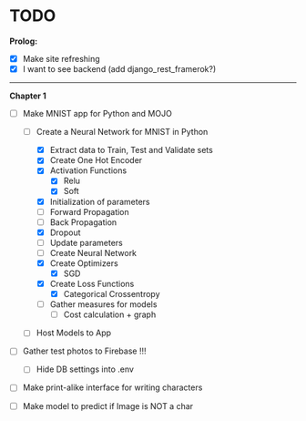 # TODO

<b>Prolog:</b>

- [x] Make site refreshing
- [x] I want to see backend (add django_rest_framerok?)

---

<b>Chapter 1</b>

- [ ] Make MNIST app for Python and MOJO

  - [ ] Create a Neural Network for MNIST in Python

    - [X] Extract data to Train, Test and Validate sets
    - [X] Create One Hot Encoder
    - [X] Activation Functions 
      - [X] Relu
      - [X] Soft
    - [X] Initialization of parameters
    - [ ] Forward Propagation
    - [ ] Back Propagation
    - [X] Dropout
    - [ ] Update parameters
    - [ ] Create Neural Network
    - [X] Create Optimizers
      - [X] SGD
    - [X] Create Loss Functions
      - [X] Categorical Crossentropy
    - [ ] Gather measures for models
      - [ ] Cost calculation + graph
  - [ ] Host Models to App

- [ ] Gather test photos to Firebase !!!
  - [ ] Hide DB settings into .env
- [ ] Make print-alike interface for writing characters
- [ ] Make model to predict if Image is NOT a char
